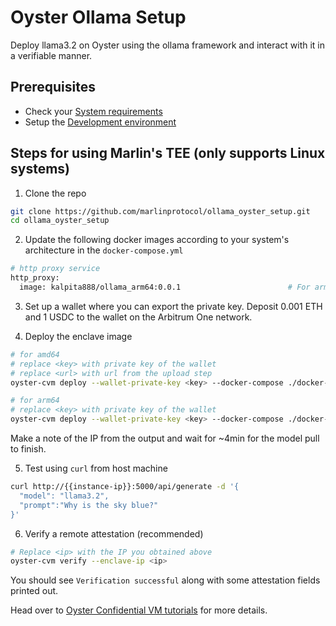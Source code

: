 # Oyster Ollama Setup

Deploy llama3.2 on Oyster using the ollama framework and interact with it in a verifiable manner.

## Prerequisites
- Check your [System requirements](https://docs.marlin.org/oyster/build-cvm/tutorials/)
- Setup the [Development environment](https://docs.marlin.org/oyster/build-cvm/tutorials/setup)

## Steps for using Marlin's TEE (only supports Linux systems)

1. Clone the repo
  ```sh
  git clone https://github.com/marlinprotocol/ollama_oyster_setup.git
  cd ollama_oyster_setup
  ```

2. Update the following docker images according to your system's architecture in the `docker-compose.yml`
  ```sh
  # http proxy service
  http_proxy:
    image: kalpita888/ollama_arm64:0.0.1                        # For arm64 system use kalpita888/ollama_arm64:0.0.1 and for amd64 system use kalpita888/ollama_amd64:0.0.1
  ```

3. Set up a wallet where you can export the private key. Deposit 0.001 ETH and 1 USDC to the wallet on the Arbitrum One network.

4. Deploy the enclave image 
  ```sh
  # for amd64
  # replace <key> with private key of the wallet
  # replace <url> with url from the upload step
  oyster-cvm deploy --wallet-private-key <key> --docker-compose ./docker-compose.yml --instance-type c6g.4xlarge --region ap-south-1  --operator 0xe10Fa12f580e660Ecd593Ea4119ceBC90509D642 --duration-in-minutes 20 --pcr-preset base/blue/v1.0.0/amd64

  # for arm64
  # replace <key> with private key of the wallet
  oyster-cvm deploy --wallet-private-key <key> --docker-compose ./docker-compose.yml --instance-type c6g.4xlarge --region ap-south-1  --operator 0xe10Fa12f580e660Ecd593Ea4119ceBC90509D642 --duration-in-minutes 20 --pcr-preset base/blue/v1.0.0/arm64
  ```
  Make a note of the IP from the output and wait for ~4min for the model pull to finish.

5. Test using `curl` from host machine
  ```sh
  curl http://{{instance-ip}}:5000/api/generate -d '{
    "model": "llama3.2",
    "prompt":"Why is the sky blue?"
  }'
  ```

6. Verify a remote attestation (recommended)
  ```sh
  # Replace <ip> with the IP you obtained above
  oyster-cvm verify --enclave-ip <ip>
  ```
  You should see `Verification successful` along with some attestation fields printed out.

Head over to [Oyster Confidential VM tutorials](https://docs.marlin.org/oyster/build-cvm/tutorials/) for more details.
 